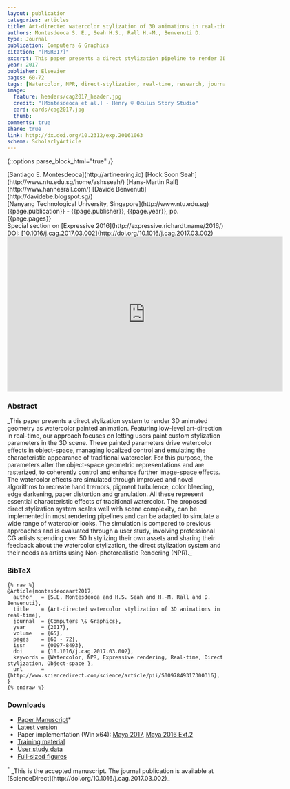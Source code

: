 ```yaml
---
layout: publication
categories: articles
title: Art-directed watercolor stylization of 3D animations in real-time
authors: Montesdeoca S. E., Seah H.S., Rall H.-M., Benvenuti D.
type: Journal
publication: Computers & Graphics
citation: "[MSRB17]"
excerpt: This paper presents a direct stylization pipeline to render 3D animated geometry as watercolor painted animation.
year: 2017
publisher: Elsevier
pages: 60-72
tags: [Watercolor, NPR, direct-stylization, real-time, research, journal]
image:
  feature: headers/cag2017_header.jpg
  credit: "[Montesdeoca et al.] - Henry © Oculus Story Studio"
  card: cards/cag2017.jpg
  thumb:
comments: true
share: true
link: http://dx.doi.org/10.2312/exp.20161063
schema: ScholarlyArticle
---
```

{::options parse_block_html="true" /}
<div class="publication-info center">
  <div class="authors"><span>[Santiago E. Montesdeoca](http://artineering.io)</span> <span>[Hock Soon Seah](http://www.ntu.edu.sg/home/ashsseah/)</span> <span>[Hans-Martin Rall](http://www.hannesrall.com/)</span> <span>[Davide Benvenuti](http://davidebe.blogspot.sg/)</span>
  </div>
  <div class="university">[Nanyang Technological University, Singapore](http://www.ntu.edu.sg)
  </div>
  <div class="published-in">{{page.publication}} - {{page.publisher}}, {{page.year}}, pp. {{page.pages}}
  </div>
  Special section on [Expressive 2016](http://expressive.richardt.name/2016/)
  <div class="doi">DOI: [10.1016/j.cag.2017.03.002](http://doi.org/10.1016/j.cag.2017.03.002)
  </div>
</div>

<iframe src="https://player.vimeo.com/video/200206363?byline=0&portrait=0" width="640" height="360" frameborder="0" webkitallowfullscreen mozallowfullscreen allowfullscreen></iframe>

### Abstract
<div class="abstract">
_This paper presents a direct stylization system to render 3D animated geometry as watercolor painted animation. Featuring low-level art-direction in real-time, our approach focuses on letting users paint custom stylization parameters in the 3D scene. These painted parameters drive watercolor effects in object-space, managing localized control and emulating the characteristic appearance of traditional watercolor. For this purpose, the parameters alter the object-space geometric representations and are rasterized, to coherently control and enhance further image-space effects. The watercolor effects are simulated through improved and novel algorithms to recreate hand tremors, pigment turbulence, color bleeding, edge darkening, paper distortion and granulation. All these represent essential characteristic effects of traditional watercolor. The proposed direct stylization system scales well with scene complexity, can be implemented in most rendering pipelines and can be adapted to simulate a wide range of watercolor looks. The simulation is compared to previous approaches and is evaluated through a user study, involving professional CG artists spending over 50 h stylizing their own assets and sharing their feedback about the watercolor stylization, the direct stylization system and their needs as artists using Non-photorealistic Rendering (NPR)._
</div>

### BibTeX
    {% raw %}
    @Article{montesdeocaart2017,
      author   = {S.E. Montesdeoca and H.S. Seah and H.-M. Rall and D. Benvenuti},
      title    = {Art-directed watercolor stylization of 3D animations in real-time},
      journal  = {Computers \& Graphics},
      year     = {2017},
      volume   = {65},
      pages    = {60 - 72},
      issn     = {0097-8493},
      doi      = {10.1016/j.cag.2017.03.002},
      keywords = {Watercolor, NPR, Expressive rendering, Real-time, Direct stylization, Object-space },
      url      = {http://www.sciencedirect.com/science/article/pii/S0097849317300316},
    }
    {% endraw %}

### Downloads
* [Paper Manuscript](https://dr.ntu.edu.sg/handle/10220/44033)*
* [Latest version](../../projects/Maya-Watercolor/)
* Paper implementation (Win x64): [Maya 2017](http://artineering.io/downloads/stable-Maya2017.zip), [Maya 2016 Ext.2](http://artineering.io/downloads/stable.zip)
* [Training material](https://www.youtube.com/playlist?list=PLnr8w_xl4rdtMDMLRRdWAnznQfueZZGUB)
* [User study data](http://www.sciencedirect.com/science/MiamiMultiMediaURL/1-s2.0-S0097849317300316/1-s2.0-S0097849317300316-mmc2.zip/271576/abst/S0097849317300316/3c2d536feb5cf748e17c12e0a0a42813/mmc2.zip?_role=raw-data)
* [Full-sized figures]({{site.url}}/downloads/publications/cag2017_figures.zip)

<div class="footnote"><sup>*</sup> _This is the accepted manuscript. The journal publication is available at [ScienceDirect](http://doi.org/10.1016/j.cag.2017.03.002)_
</div>
